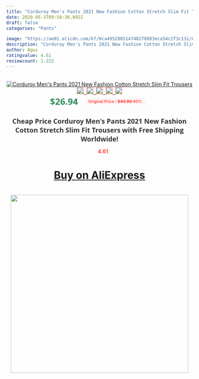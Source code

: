 ```yaml
---
title: "Corduroy Men's Pants 2021 New Fashion Cotton Stretch Slim Fit Trousers"
date: 2020-05-3T09:50:36.892Z
draft: false
categories: "Pants"

image: "https://ae01.alicdn.com/kf/Hca495208514748278893eca54c2f3c13i/Corduroy-Men-s-Pants-2021-New-Fashion-Cotton-Stretch-Slim-Fit-Trousers.jpg"
description: "Corduroy Men's Pants 2021 New Fashion Cotton Stretch Slim Fit Trousers"
author: Agus
ratingvalue: 4.61
reviewcount: 1.222
---
```

<br>
<div style="text-align: center;">
<a href="https://s.click.aliexpress.com/e/_A1a9I9" target="_blank" rel="nofollow noopener noreferrer"><img alt="Corduroy Men's Pants 2021 New Fashion Cotton Stretch Slim Fit Trousers" class="magnifier-image" src="https://ae01.alicdn.com/kf/Hca495208514748278893eca54c2f3c13i/Corduroy-Men-s-Pants-2021-New-Fashion-Cotton-Stretch-Slim-Fit-Trousers.jpg_640x640.jpg">
<br>
<img style="border:1px solid salmon" src="https://ae01.alicdn.com/kf/Hca495208514748278893eca54c2f3c13i/Corduroy-Men-s-Pants-2021-New-Fashion-Cotton-Stretch-Slim-Fit-Trousers.jpg_120x120.jpg">&nbsp;&nbsp;<img style="border:1px solid salmon" src="https://ae01.alicdn.com/kf/H1ee3480bac3843d399cf9ffd8905d0e2f/Corduroy-Men-s-Pants-2021-New-Fashion-Cotton-Stretch-Slim-Fit-Trousers.jpg_120x120.jpg">&nbsp;&nbsp;<img style="border:1px solid salmon" src="https://ae01.alicdn.com/kf/H73e7890f3534440f921d698660714e9fS/Corduroy-Men-s-Pants-2021-New-Fashion-Cotton-Stretch-Slim-Fit-Trousers.jpg_120x120.jpg">&nbsp;&nbsp;<img style="border:1px solid salmon" src="https://ae01.alicdn.com/kf/H0d5107d4df8d4c659ed45b263d8638b8s/Corduroy-Men-s-Pants-2021-New-Fashion-Cotton-Stretch-Slim-Fit-Trousers.jpg_120x120.jpg">&nbsp;&nbsp;<img style="border:1px solid salmon" src="https://ae01.alicdn.com/kf/Hf2c5da84fe0b4edda0d3a3d6772203c7J/Corduroy-Men-s-Pants-2021-New-Fashion-Cotton-Stretch-Slim-Fit-Trousers.jpg_120x120.jpg"></a></div><br0>
<div style="text-align: center;"><span style="background-color: white; border: 0px; box-sizing: border-box; color: seagreen; display: inline-block; font-family: &quot;open sans&quot; , &quot;arial&quot; , &quot;helvetica&quot; , sans-serif , &quot;heiti&quot;; font-size: 24px; font-stretch: inherit; font-weight: 700; line-height: inherit; margin: 0px 10px 0px 0px; padding: 0px; vertical-align: middle;">$26.94 </span>
<span style="background: rgb(255 , 241 , 241); border-radius: 3px; border: 0px; box-sizing: border-box; color: #ff4747; display: inline-block; font-family: inherit; font-size: 12px; font-stretch: inherit; font-style: inherit; font-variant: inherit; font-weight: 600; line-height: inherit; margin: 0px; padding: 2px 5px; transform: scale(0.9); vertical-align: middle;">Original Price : <b style="text-decoration: line-through;">$44.90 </b> 40%&nbsp;&nbsp;</span></div>
<h1 style="color: #333333; display: inline-block; font-family: &quot;open sans&quot; , &quot;arial&quot; , &quot;helvetica&quot; , sans-serif , &quot;heiti&quot;; font-size: 18px; font-stretch: inherit; font-weight: 700; text-align: center;">Cheap Price Corduroy Men's Pants 2021 New Fashion Cotton Stretch Slim Fit Trousers with Free Shipping Worldwide!</h1>
<div style="color: #ff4747; text-align: center;">
<img src="https://4.bp.blogspot.com/-M0ZcTcb-5uY/XleCXlxnR4I/AAAAAAAAAEc/OrjgMkXV1oMQFaCRZj5HQwOCBcu3w1FegCPcBGAYYCw/s1600/star.png" style="height: 15px;">&nbsp;<b>4.61</b></div>
<div class="button_cont" align="center"><a class="buynow_a" href="https://s.click.aliexpress.com/e/_A1a9I9" target="_blank" rel="nofollow noopener noreferrer"><H1>Buy on AliExpress</H1></a></div><br>
<div class="separator" style="clear: both; text-align: center;">
<img src="https://lh3.googleusercontent.com/-pTy5HemUv9M/XlePHvY0dAI/AAAAAAAAAE4/0nX5iRUoIWY8eMW9Dpxeirr157OZliDIgCLcBGAsYHQ/s1600/badge.gif" width="480">
</div>
